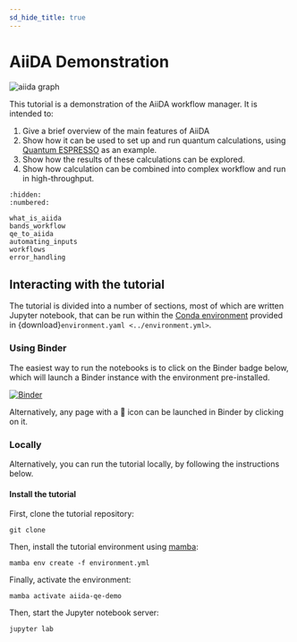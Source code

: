 ```yaml
---
sd_hide_title: true
---
```


# AiiDA Demonstration

![aiida graph](_static/aiida/common_workflow_calculator_plus_sponsors.png)

This tutorial is a demonstration of the AiiDA workflow manager.
It is intended to:

1. Give a brief overview of the main features of AiiDA
2. Show how it can be used to set up and run quantum calculations, using [Quantum ESPRESSO](https://www.quantum-espresso.org/) as an example.
3. Show how the results of these calculations can be explored.
4. Show how calculation can be combined into complex workflow and run in high-throughput.

```{toctree}
:hidden:
:numbered:

what_is_aiida
bands_workflow
qe_to_aiida
automating_inputs
workflows
error_handling
```

## Interacting with the tutorial

The tutorial is divided into a number of sections, most of which are written Jupyter notebook, that can be run within the [Conda environment](https://docs.conda.io/projects/conda/en/latest/user-guide/tasks/manage-environments.html) provided in {download}`environment.yaml <../environment.yml>`.

### Using Binder

The easiest way to run the notebooks is to click on the Binder badge below, which will launch a Binder instance with the environment pre-installed.

[![Binder](https://mybinder.org/badge_logo.svg)](https://mybinder.org/v2/gh/chrisjsewell/aiida-qe-demo/main?labpath=tutorial)

Alternatively, any page with a 🚀 icon can be launched in Binder by clicking on it.

### Locally

Alternatively, you can run the tutorial locally, by following the instructions below.

#### Install the tutorial

First, clone the tutorial repository:

    git clone

Then, install the tutorial environment using [mamba](https://mamba.readthedocs.io):

    mamba env create -f environment.yml

Finally, activate the environment:

    mamba activate aiida-qe-demo

Then, start the Jupyter notebook server:

    jupyter lab
